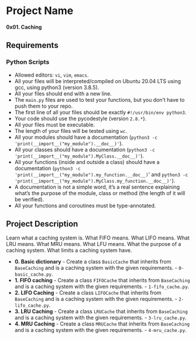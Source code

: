 # Project Name
**0x01. Caching**

##  Requirements

### Python Scripts
*   Allowed editors: `vi`, `vim`, `emacs`.
*   All your files will be interpreted/compiled on Ubuntu 20.04 LTS using gcc, using python3 (version 3.8.5).
*   All your files should end with a new line.
*   The `main.py` files are used to test your functions, but you don’t have to push them to your repo.
*   The first line of all your files should be exactly `#!/usr/bin/env python3`.
*   Your code should use the pycodestyle (version `2.8.*`).
*   All your files must be executable.
*   The length of your files will be tested using `wc`.
*   All your modules should have a documentation (`python3 -c 'print(__import__("my_module").__doc__)'`).
*   All your classes should have a documentation (`python3 -c 'print(__import__("my_module").MyClass.__doc__)'`).
*   All your functions (inside and outside a class) should have a documentation (`python3 -c 'print(__import__("my_module").my_function.__doc__)`' and `python3 -c 'print(__import__("my_module").MyClass.my_function.__doc__)'`).
*   A documentation is not a simple word, it’s a real sentence explaining what’s the purpose of the module, class or method (the length of it will be verified).
*   All your functions and coroutines must be type-annotated.


## Project Description
Learn what a caching system is.
What FIFO means.
What LIFO means.
What LRU means.
What MRU means.
What LFU means.
What the purpose of a caching system.
What limits a caching system have.


* **0. Basic dictionary** - Create a class `BasicCache` that inherits from `BaseCaching` and is a caching system with the given requirements. - `0-basic_cache.py`.
* **1. FIFO caching** - Create a class `FIFOCache` that inherits from `BaseCaching` and is a caching system with the given requirements. - `1-fifo_cache.py`.
* **2. LIFO Caching** - Create a class `LIFOCache` that inherits from `BaseCaching` and is a caching system with the given requirements. - `2-lifo_cache.py`.
* **3. LRU Caching** - Create a class `LRUCache` that inherits from `BaseCaching` and is a caching system with the given requirements. - `3-lru_cache.py`.
* **4. MRU Caching** - Create a class `MRUCache` that inherits from `BaseCaching` and is a caching system with the given requirements. - `4-mru_cache.py`.

